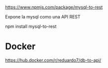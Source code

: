 https://www.npmjs.com/package/mysql-to-rest

Expone la mysql como una API REST


npm install mysql-to-rest


# Docker
https://hub.docker.com/r/reduardo7/db-to-api/
